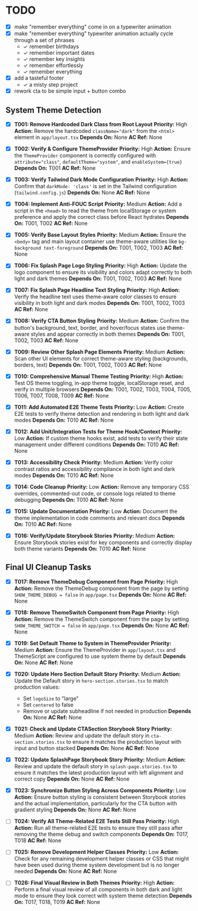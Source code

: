# TODO

- [x] make "remember everything" come in on a typewriter animation
- [x] make "remember everything" typewriter animation actually cycle through a set of phrases
    - ✓ remember birthdays
    - ✓ remember important dates
    - ✓ remember key insights
    - ✓ remember effortlessly
    - ✓ remember everything
- [x] add a tasteful footer
    - ✓ a misty step project
- [x] rework cta to be simple input + button combo

## System Theme Detection

- [x] **T001: Remove Hardcoded Dark Class from Root Layout**
  **Priority:** High
  **Action:** Remove the hardcoded `className="dark"` from the `<html>` element in `app/layout.tsx`
  **Depends On:** None
  **AC Ref:** None

- [x] **T002: Verify & Configure ThemeProvider**
  **Priority:** High
  **Action:** Ensure the `ThemeProvider` component is correctly configured with `attribute="class"`, `defaultTheme="system"`, and `enableSystem={true}`
  **Depends On:** T001
  **AC Ref:** None

- [x] **T003: Verify Tailwind Dark Mode Configuration**
  **Priority:** High
  **Action:** Confirm that `darkMode: 'class'` is set in the Tailwind configuration (`tailwind.config.js`)
  **Depends On:** None
  **AC Ref:** None

- [x] **T004: Implement Anti-FOUC Script**
  **Priority:** Medium
  **Action:** Add a script in the `<head>` to read the theme from localStorage or system preference and apply the correct class before React hydrates
  **Depends On:** T001, T002
  **AC Ref:** None

- [x] **T005: Verify Base Layout Styles**
  **Priority:** Medium
  **Action:** Ensure the `<body>` tag and main layout container use theme-aware utilities like `bg-background text-foreground`
  **Depends On:** T001, T002, T003
  **AC Ref:** None

- [x] **T006: Fix Splash Page Logo Styling**
  **Priority:** High
  **Action:** Update the logo component to ensure its visibility and colors adapt correctly to both light and dark themes
  **Depends On:** T001, T002, T003
  **AC Ref:** None

- [x] **T007: Fix Splash Page Headline Text Styling**
  **Priority:** High
  **Action:** Verify the headline text uses theme-aware color classes to ensure visibility in both light and dark modes
  **Depends On:** T001, T002, T003
  **AC Ref:** None

- [x] **T008: Verify CTA Button Styling**
  **Priority:** Medium
  **Action:** Confirm the button's background, text, border, and hover/focus states use theme-aware styles and appear correctly in both themes
  **Depends On:** T001, T002, T003
  **AC Ref:** None

- [x] **T009: Review Other Splash Page Elements**
  **Priority:** Medium
  **Action:** Scan other UI elements for correct theme-aware styling (backgrounds, borders, text)
  **Depends On:** T001, T002, T003
  **AC Ref:** None

- [x] **T010: Comprehensive Manual Theme Testing**
  **Priority:** High
  **Action:** Test OS theme toggling, in-app theme toggle, localStorage reset, and verify in multiple browsers
  **Depends On:** T001, T002, T003, T004, T005, T006, T007, T008, T009
  **AC Ref:** None

- [x] **T011: Add Automated E2E Theme Tests**
  **Priority:** Low
  **Action:** Create E2E tests to verify theme detection and rendering in both light and dark modes
  **Depends On:** T010
  **AC Ref:** None

- [x] **T012: Add Unit/Integration Tests for Theme Hook/Context**
  **Priority:** Low
  **Action:** If custom theme hooks exist, add tests to verify their state management under different conditions
  **Depends On:** T010
  **AC Ref:** None

- [x] **T013: Accessibility Check**
  **Priority:** Medium
  **Action:** Verify color contrast ratios and accessibility compliance in both light and dark modes
  **Depends On:** T010
  **AC Ref:** None

- [x] **T014: Code Cleanup**
  **Priority:** Low
  **Action:** Remove any temporary CSS overrides, commented-out code, or console logs related to theme debugging
  **Depends On:** T010
  **AC Ref:** None

- [x] **T015: Update Documentation**
  **Priority:** Low
  **Action:** Document the theme implementation in code comments and relevant docs
  **Depends On:** T010
  **AC Ref:** None

- [x] **T016: Verify/Update Storybook Stories**
  **Priority:** Medium
  **Action:** Ensure Storybook stories exist for key components and correctly display both theme variants
  **Depends On:** T010
  **AC Ref:** None

## Final UI Cleanup Tasks

- [x] **T017: Remove ThemeDebug Component from Page**
  **Priority:** High
  **Action:** Remove the ThemeDebug component from the page by setting `SHOW_THEME_DEBUG = false` in `app/page.tsx`
  **Depends On:** None
  **AC Ref:** None

- [x] **T018: Remove ThemeSwitch Component from Page**
  **Priority:** High
  **Action:** Remove the ThemeSwitch component from the page by setting `SHOW_THEME_SWITCH = false` in `app/page.tsx`
  **Depends On:** None
  **AC Ref:** None

- [x] **T019: Set Default Theme to System in ThemeProvider**
  **Priority:** Medium
  **Action:** Ensure the ThemeProvider in `app/layout.tsx` and ThemeScript are configured to use system theme by default
  **Depends On:** None
  **AC Ref:** None

- [x] **T020: Update Hero Section Default Story**
  **Priority:** Medium
  **Action:** Update the Default story in `hero-section.stories.tsx` to match production values:
  - Set `logoSize` to "large"
  - Set `centered` to false
  - Remove or update subheadline if not needed in production
  **Depends On:** None
  **AC Ref:** None

- [x] **T021: Check and Update CTASection Storybook Story**
  **Priority:** Medium
  **Action:** Review and update the default story in `cta-section.stories.tsx` to ensure it matches the production layout with input and button stacked
  **Depends On:** None
  **AC Ref:** None

- [x] **T022: Update SplashPage Storybook Story**
  **Priority:** Medium
  **Action:** Review and update the default story in `splash-page.stories.tsx` to ensure it matches the latest production layout with left alignment and correct copy
  **Depends On:** None
  **AC Ref:** None

- [x] **T023: Synchronize Button Styling Across Components**
  **Priority:** Low
  **Action:** Ensure button styling is consistent between Storybook stories and the actual implementation, particularly for the CTA button with gradient styling
  **Depends On:** None
  **AC Ref:** None

- [ ] **T024: Verify All Theme-Related E2E Tests Still Pass**
  **Priority:** High
  **Action:** Run all theme-related E2E tests to ensure they still pass after removing the theme debug and switch components
  **Depends On:** T017, T018
  **AC Ref:** None

- [ ] **T025: Remove Development Helper Classes**
  **Priority:** Low
  **Action:** Check for any remaining development helper classes or CSS that might have been used during theme system development but is no longer needed
  **Depends On:** None
  **AC Ref:** None

- [ ] **T026: Final Visual Review in Both Themes**
  **Priority:** High
  **Action:** Perform a final visual review of all components in both dark and light mode to ensure they look correct with system theme detection
  **Depends On:** T017, T018, T019
  **AC Ref:** None
